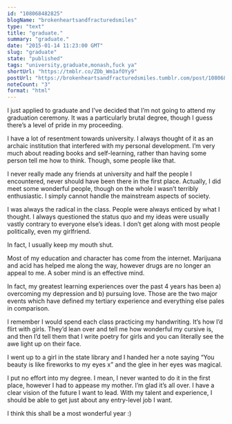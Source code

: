 ```yaml
---
id: "108068482825"
blogName: "brokenheartsandfracturedsmiles"
type: "text"
title: "graduate."
summary: "graduate."
date: "2015-01-14 11:23:00 GMT"
slug: "graduate"
state: "published"
tags: "university,graduate,monash,fuck ya"
shortUrl: "https://tmblr.co/ZDb_Wm1afOYy9"
postUrl: "https://brokenheartsandfracturedsmiles.tumblr.com/post/108068482825/graduate"
noteCount: "3"
format: "html"
---
```


I just applied to graduate and I’ve decided that I’m not going to attend my graduation ceremony. It was a particularly brutal degree, though I guess there’s a level of pride in my proceeding. 

I have a lot of resentment towards university. I always thought of it as an archaic institution that interfered with my personal development. I’m very much about reading books and self-learning, rather than having some person tell me how to think. Though, some people like that. 

I never really made any friends at university and half the people I encountered, never should have been there in the first place. Actually, I did meet some wonderful people, though on the whole I wasn’t terribly enthusiastic. I simply cannot handle the mainstream aspects of society. 

I was always the radical in the class. People were always enticed by what I thought. I always questioned the status quo and my ideas were usually vastly contrary to everyone else’s ideas. I don’t get along with most people politically, even my girlfriend. 

In fact, I usually keep my mouth shut. 

Most of my education and character has come from the internet. Marijuana and acid has helped me along the way, however drugs are no longer an appeal to me. A sober mind is an effective mind.

In fact, my greatest learning experiences over the past 4 years has been a) overcoming my depression and b) pursuing love. Those are the two major events which have defined my tertiary experience and everything else pales in comparison. 

I remember I would spend each class practicing my handwriting. It’s how I’d flirt with girls. They’d lean over and tell me how wonderful my cursive is, and then I’d tell them that I write poetry for girls and you can literally see the awe light up on their face. 

I went up to a girl in the state library and I handed her a note saying “You beauty is like fireworks to my eyes x” and the glee in her eyes was magical. 

I put no effort into my degree. I mean, I never wanted to do it in the first place, however I had to appease my mother. I’m glad it’s all over. I have a clear vision of the future I want to lead. With my talent and experience, I should be able to get just about any entry-level job I want.

I think this shall be a most wonderful year :)